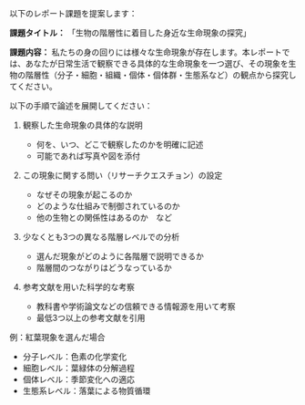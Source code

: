 以下のレポート課題を提案します：

**課題タイトル：**
「生物の階層性に着目した身近な生命現象の探究」

**課題内容：**
私たちの身の回りには様々な生命現象が存在します。本レポートでは、あなたが日常生活で観察できる具体的な生命現象を一つ選び、その現象を生物の階層性（分子・細胞・組織・個体・個体群・生態系など）の観点から探究してください。

以下の手順で論述を展開してください：

1. 観察した生命現象の具体的な説明
   - 何を、いつ、どこで観察したのかを明確に記述
   - 可能であれば写真や図を添付

2. この現象に関する問い（リサーチクエスチョン）の設定
   - なぜその現象が起こるのか
   - どのような仕組みで制御されているのか
   - 他の生物との関係性はあるのか　など

3. 少なくとも3つの異なる階層レベルでの分析
   - 選んだ現象がどのように各階層で説明できるか
   - 階層間のつながりはどうなっているか

4. 参考文献を用いた科学的な考察
   - 教科書や学術論文などの信頼できる情報源を用いて考察
   - 最低3つ以上の参考文献を引用

例：紅葉現象を選んだ場合
- 分子レベル：色素の化学変化
- 細胞レベル：葉緑体の分解過程
- 個体レベル：季節変化への適応
- 生態系レベル：落葉による物質循環